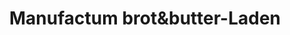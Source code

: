 ---
title: "Manufactum brot&butter-Laden"
url: /muenchen/manufactum-brotundbutter-laden/
shop: Bäckerei
---